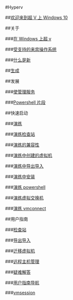 #Hyperv

##[欢迎来到超 V 上 Windows 10](windows_welcomeaaa.md)

##关于

###[在 Windows 上超 v](about/hyperv_on_windows_new.md)

###[受支持的来宾操作系统](about/supported_guest_os.md)

###[什么是新](about/whats_new.md)

##[生成](about/build.md)

##发展

###[使管理服务](develop/make_mgmt_service.md)

###[Powershell 片段](develop/powershell_snippets.md)

##快速启动

###[演练](quick_start/walkthrough.md)

###[演练检查站](quick_start/walkthrough_checkpoints.md)

###[演练的兼容性](quick_start/walkthrough_compatibility.md)

###[演练中创建的虚拟机](quick_start/walkthrough_create_vm.md)

###[演练中导出导入](quick_start/walkthrough_export_import.md)

###[演练中安装](quick_start/walkthrough_install.md)

###[演练 powershell](quick_start/walkthrough_powershell.md)

###[演练虚拟交换机](quick_start/walkthrough_virtual_switch.md)

###[演练 vmconnect](quick_start/walkthrough_vmconnect.md)

##用户指南

###[检查站](user_guide/检查站.md)

###[导出导入](user_guide/export_import.md)

###[迁移虚拟机](user_guide/migrating_vms.md)

###[远程主机管理](user_guide/remote_host_management.md)

###[疑难解答](user_guide/疑难解答.md)

###[用户指南导航](user_guide/user_guide_nav.md)

###[vmsession](user_guide/vmsession.md)


